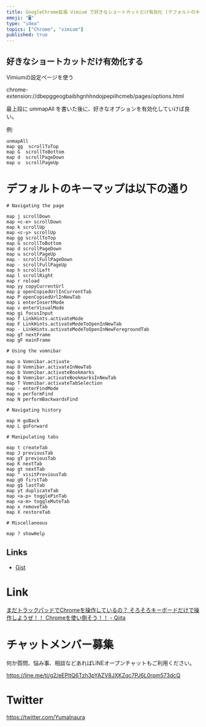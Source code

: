 ```yaml
---
title: GoogleChrome拡張 Vimium で好きなショートカットだけ有効化 (デフォルトのキーマップ一覧あり)
emoji: "🖥"
type: "idea"
topics: ["Chrome", "vimium"]
published: true
---
```



## 好きなショートカットだけ有効化する

Vimiumの設定ページを使う

chrome-extension://dbepggeogbaibhgnhhndojpepiihcmeb/pages/options.html

最上段に ummapAll を書いた後に、好きなオプションを有効化していけば良い。

例:

```
unmapAll
map gg  scrollToTop
map G  scrollToBottom
map d  scrollPageDown
map u  scrollPageUp
```


# デフォルトのキーマップは以下の通り

```
# Navigating the page

map j scrollDown
map <c-e> scrollDown
map k scrollUp
map <c-y> scrollUp
map gg scrollToTop
map G scrollToBottom
map d scrollPageDown
map u scrollPageUp
map - scrollFullPageDown
map - scrollFullPageUp
map h scrollLeft
map l scrollRight
map r reload
map yy copyCurrentUrl
map p openCopiedUrlInCurrentTab
map P openCopiedUrlInNewTab
map i enterInsertMode
map v enterVisualMode
map gi focusInput
map f LinkHints.activateMode
map F LinkHints.activateModeToOpenInNewTab
map - LinkHints.activateModeToOpenInNewForegroundTab
map gf nextFrame
map gF mainFrame

# Using the vomnibar

map o Vomnibar.activate
map O Vomnibar.activateInNewTab
map b Vomnibar.activateBookmarks
map B Vomnibar.activateBookmarksInNewTab
map T Vomnibar.activateTabSelection
map - enterFindMode
map n performFind
map N performBackwardsFind

# Navigating history

map H goBack
map L goForward

# Manipulating tabs

map t createTab
map J previousTab
map gT previousTab
map K nextTab
map gt nextTab
map ^ visitPreviousTab
map g0 firstTab
map g$ lastTab
map yt duplicateTab
map <a-p> togglePinTab
map <a-m> toggleMuteTab
map x removeTab
map X restoreTab

# Miscellaneous

map ? showHelp
```


## Links

- [Gist](https://gist.github.com/YumaInaura/9ce0e5f2f4eaf50786048be8582bc6bc)

# Link

[まだトラックパッドでChromeを操作しているの？ そろそろキーボードだけで操作しようぜ！！ Chromeを使い倒そう！！ - Qiita](https://qiita.com/dodonki1223/items/205a937c21030d1a511e)








<!-- Update From Qiita API -->

# チャットメンバー募集


何か質問、悩み事、相談などあればLINEオープンチャットもご利用ください。

https://line.me/ti/g2/eEPltQ6Tzh3pYAZV8JXKZqc7PJ6L0rpm573dcQ





# Twitter


https://twitter.com/YumaInaura


<!-- Update From Qiita API -->


